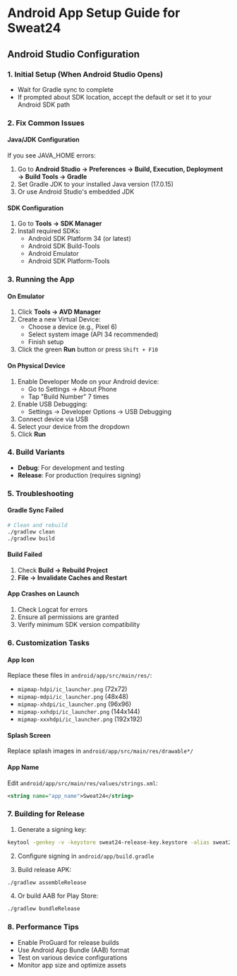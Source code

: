 # Android App Setup Guide for Sweat24

## Android Studio Configuration

### 1. Initial Setup (When Android Studio Opens)
- Wait for Gradle sync to complete
- If prompted about SDK location, accept the default or set it to your Android SDK path

### 2. Fix Common Issues

#### Java/JDK Configuration
If you see JAVA_HOME errors:
1. Go to **Android Studio → Preferences → Build, Execution, Deployment → Build Tools → Gradle**
2. Set Gradle JDK to your installed Java version (17.0.15)
3. Or use Android Studio's embedded JDK

#### SDK Configuration
1. Go to **Tools → SDK Manager**
2. Install required SDKs:
   - Android SDK Platform 34 (or latest)
   - Android SDK Build-Tools
   - Android Emulator
   - Android SDK Platform-Tools

### 3. Running the App

#### On Emulator
1. Click **Tools → AVD Manager**
2. Create a new Virtual Device:
   - Choose a device (e.g., Pixel 6)
   - Select system image (API 34 recommended)
   - Finish setup
3. Click the green **Run** button or press `Shift + F10`

#### On Physical Device
1. Enable Developer Mode on your Android device:
   - Go to Settings → About Phone
   - Tap "Build Number" 7 times
2. Enable USB Debugging:
   - Settings → Developer Options → USB Debugging
3. Connect device via USB
4. Select your device from the dropdown
5. Click **Run**

### 4. Build Variants
- **Debug**: For development and testing
- **Release**: For production (requires signing)

### 5. Troubleshooting

#### Gradle Sync Failed
```bash
# Clean and rebuild
./gradlew clean
./gradlew build
```

#### Build Failed
1. Check **Build → Rebuild Project**
2. **File → Invalidate Caches and Restart**

#### App Crashes on Launch
1. Check Logcat for errors
2. Ensure all permissions are granted
3. Verify minimum SDK version compatibility

### 6. Customization Tasks

#### App Icon
Replace these files in `android/app/src/main/res/`:
- `mipmap-hdpi/ic_launcher.png` (72x72)
- `mipmap-mdpi/ic_launcher.png` (48x48)
- `mipmap-xhdpi/ic_launcher.png` (96x96)
- `mipmap-xxhdpi/ic_launcher.png` (144x144)
- `mipmap-xxxhdpi/ic_launcher.png` (192x192)

#### Splash Screen
Replace splash images in `android/app/src/main/res/drawable*/`

#### App Name
Edit `android/app/src/main/res/values/strings.xml`:
```xml
<string name="app_name">Sweat24</string>
```

### 7. Building for Release

1. Generate a signing key:
```bash
keytool -genkey -v -keystore sweat24-release-key.keystore -alias sweat24 -keyalg RSA -keysize 2048 -validity 10000
```

2. Configure signing in `android/app/build.gradle`

3. Build release APK:
```bash
./gradlew assembleRelease
```

4. Or build AAB for Play Store:
```bash
./gradlew bundleRelease
```

### 8. Performance Tips
- Enable ProGuard for release builds
- Use Android App Bundle (AAB) format
- Test on various device configurations
- Monitor app size and optimize assets